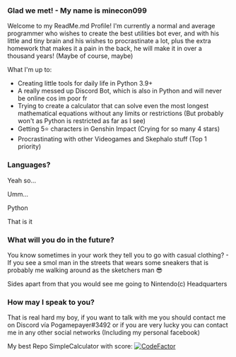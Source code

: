 ### Glad we met! - My name is minecon099
Welcome to my ReadMe.md Profile!
I'm currently a normal and average programmer who wishes to create the best utilities bot ever, and with his little and tiny brain and his wishes to procrastinate a lot, plus the extra homework that makes it a pain in the back, he will make it in over a thousand years! (Maybe of course, maybe)

What I'm up to:
- Creating little tools for daily life in Python 3.9+
- A really messed up Discord Bot, which is also in Python and will never be online cos im poor fr
- Trying to create a calculator that can solve even the most longest mathematical equations without any limits or restrictions (But probably won't as Python is restricted as far as I see)
- Getting 5⭐ characters in Genshin Impact (Crying for so many 4 stars)
- Procrastinating with other Videogames and Skephalo stuff (Top 1 priority)

### Languages?
Yeah so...

Umm...

Python 

That is it

### What will you do in the future?
You know sometimes in your work they tell you to go with casual clothing? - If you see a smol man in the streets that wears some sneakers that is probably me walking around as the sketchers man 😎

Sides apart from that you would see me going to Nintendo(c) Headquarters

### How may I speak to you?
That is real hard my boy, if you want to talk with me you should contact me on Discord vía Pogamepayer#3492 or if you are very lucky you can contact me in any other social networks (Including my personal facebook)

My best Repo
SimpleCalculator with score:
[![CodeFactor](https://www.codefactor.io/repository/github/minecon099/simplecalculator/badge)](https://www.codefactor.io/repository/github/minecon099/simplecalculator)
